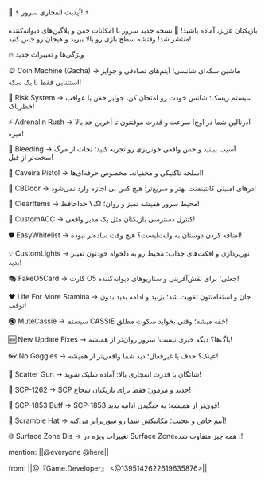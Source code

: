 📢 ⚡ آپدیت انفجاری سرور! ⚡

بازیکنان عزیز، آماده باشید! 🚀
نسخه جدید سرور با امکانات خفن و پلاگین‌های دیوانه‌کننده منتشر شد!
وقتشه سطح بازی رو بالا ببرید و هیجان رو حس کنید!

🔥 ویژگی‌ها و تغییرات جدید

🪙 Coin Machine (Gacha)
→ ماشین سکه‌ای شانسی؛ آیتم‌های تصادفی و جوایز استثنایی فقط با یک سکه!

🎲 Risk System
→ سیستم ریسک؛ شانس خودت رو امتحان کن، جوایز خفن یا عواقب خطرناک!

⚡ Adrenalin Rush
→ آدرنالین شما در اوج! سرعت و قدرت موقتتون تا آخرین حد بالا میره!

💉 Bleeding
→ آسیب ببینید و حس واقعی خونریزی رو تجربه کنید؛ نجات از مرگ سخت‌تر از قبل!

🔫 Caveira Pistol
→ اسلحه تاکتیکی و مخفیانه، مخصوص حرفه‌ای‌ها!

🚪 CBDoor
→ درهای امنیتی کانتینمنت بهتر و سریع‌تر؛ هیچ کس بی اجازه وارد نمی‌شود!

🧹 ClearItems
→ محیط سرور همیشه تمیز و روان؛ لگ؟ خداحافظ!

🔔 CustomACC
→ کنترل دسترسی بازیکنان مثل یک مدیر واقعی!

🛡️ EasyWhitelist
→ اضافه کردن دوستان به وایت‌لیست؟ هیچ وقت ساده‌تر 
نبوده!

💡 CustomLights
→ نورپردازی و افکت‌های جذاب؛ محیط رو به دلخواه خودتون تغییر بدید!

🎭 FakeO5Card
→ کارت O5 جعلی؛ برای نقش‌آفرینی و سناریوهای دیوانه‌کننده!

❤️ Life For More Stamina
→ جان و استقامتتون تقویت شد؛ بزنید و ادامه بدید بدون توقف!

🔇 MuteCassie
→ سیستم CASSIE خفه میشه؛ وقتی بخواید سکوت مطلق!

🆕 New Update Fixes
→ باگ‌ها؟ دیگه خبری نیست! سرور روان‌تر از همیشه!

👓 No Goggles
→ عینک؟ حذف یا غیرفعال؛ دید شما واقعی‌تر از همیشه!

🔫 Scatter Gun
→ شاتگان با قدرت انفجاری بالا؛ آماده شلیک شوید!

🧪 SCP-1262
→ SCP جدید و مرموز؛ فقط برای بازیکنان شجاع!

🧪 SCP-1853 Buff
→ SCP-1853 قوی‌تر از همیشه؛ به جنگیدن ادامه بدید!

🎩 Scramble Hat
→ آیتم خاص و عجیب؛ مکانیکش شما رو سورپرایز می‌کنه!

🌐 Surface Zone Dis
→ تغییرات ویژه در Surface Zone؛ همه چیز متفاوت شده!


mention: ||@everyone @here|| 

from: ||@『Game.Developer』 <@1395142622619635876>||
